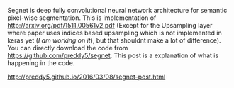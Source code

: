 Segnet is deep fully convolutional neural network architecture for semantic pixel-wise segmentation. This is implementation of http://arxiv.org/pdf/1511.00561v2.pdf (Except for the Upsampling layer where paper uses indices based upsampling which is not implemented in keras yet (*I am working on it*), but that shouldnt make a lot of difference). You can directly download the code from https://github.com/preddy5/segnet. This post is a explanation of what is happening in the code.

http://preddy5.github.io/2016/03/08/segnet-post.html
